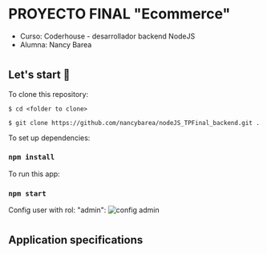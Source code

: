 # PROYECTO FINAL  "Ecommerce"
- Curso: Coderhouse - desarrollador backend NodeJS
- Alumna: Nancy Barea
#
## Let's start 🚀

To clone this repository:

```
$ cd <folder to clone>

$ git clone https://github.com/nancybarea/nodeJS_TPFinal_backend.git .

```

To set up dependencies:
### `npm install`

To run this app:
### `npm start`

Config user with rol: "admin":
<img src='https://github.com/nancybarea/nodeJS_TPFinal_backend/readme/configAdmin.png' alt='config admin'/>

#
## Application specifications

